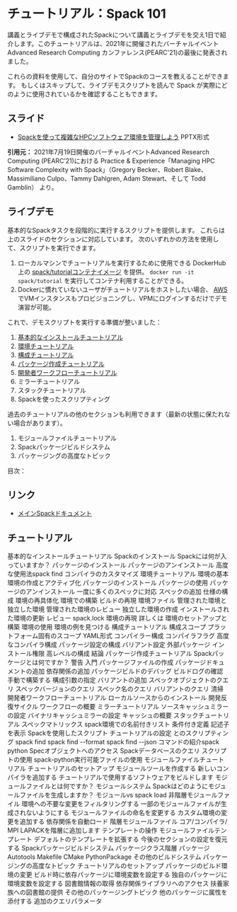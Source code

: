 # チュートリアル：Spack 101

講義とライブデモで構成されたSpackについて講義とライブデモを交え1日で紹介します。このチュートリアルは、2021年に開催されたバーチャルイベント Advanced Research Computing カンファレンス(PEARC'21)の最後に発表されました。

これらの資料を使用して、自分のサイトでSpackのコースを教えることができます。
もしくはスキップして、ライブデモスクリプトを読んで Spack が実際にどのように使用されているかを確認することもできます。

## スライド

- [Spackを使って複雑なHPCソフトウェア環境を管理しよう](../slides/spack_pearc21_tutorial_slides_jpn.pptx) PPTX形式

**引用元：** 2021年7月19日開催のバーチャルイベントAdvanced Research Computing (PEARC’21)における Practice & Experience「Managing HPC Software Complexity with Spack」（Gregory Becker、Robert Blake、Massimiliano Culpo、Tammy Dahlgren, Adam Stewart、そして Todd Gamblin） より。

## ライブデモ

基本的なSpackタスクを段階的に実行するスクリプトを提供します。
これらは上のスライドのセクションに対応しています。
次のいずれかの方法を使用して、スクリプトを実行できます。

1. ローカルマシンでチュートリアルを実行するために使用できる DockerHub 上の [spack/tutorialコンテナイメージ](https://hub.docker.com/r/spack/tutorial) を提供。 `docker run -it spack/tutorial` を実行してコンテナ利用することができる。
2. Dockerに慣れていないユーザがチュートリアルをホストしたい場合、 [AWS](https://aws.amazon.com/) でVMインスタンスもプロビジョニングし、VPMにログインするだけでデモ演習が可能。

これで、デモスクリプトを実行する準備が整いました：

1. [基本的なインストールチュートリアル](01_basic.md)
2. [環境チュートリアル](02_environment.md)
3. [構成チュートリアル](03_config.md)
4. [パッケージ作成チュートリアル](04_package_creation.md)
5. [開発者ワークフローチュートリアル](05_workflow.md)
6. ミラーチュートリアル
7. スタックチュートリアル
8. Spackを使ったスクリプティング

過去のチュートリアルの他のセクションも利用できます（最新の状態に保たれない場合があります）。

1. モジュールファイルチュートリアル
2. Spackパッケージビルドシステム
3. パッケージングの高度なトピック

目次：

## リンク

- [メインSpackドキュメント](https://spack.readthedocs.io/)

## チュートリアル

基本的なインストールチュートリアル
Spackのインストール
Spackには何が入っていますか？
パッケージのインストール
パッケージのアンインストール
高度な使用法spack find
コンパイラのカスタマイズ
環境チュートリアル
環境の基本
環境の作成とアクティブ化
パッケージのインストール
パッケージの使用
パッケージのアンインストール
一度に多くのスペックに対応
スペックの追加
仕様の構成
環境の再具体化
環境での構築
ビルドの再現
環境ファイル
管理された環境と独立した環境
管理された環境のレビュー
独立した環境の作成
インストールされた環境の更新
レビュー spack.lock
環境の再現
詳しくは
環境のセットアップと構築
環境の使用
環境の例を見つける
構成チュートリアル
構成スコープ
プラットフォーム固有のスコープ
YAML形式
コンパイラー構成
コンパイラフラグ
高度なコンパイラ構成
パッケージ設定の構成
バリアント設定
外部パッケージ
インストール権限
高レベルの構成
結論
パッケージ作成チュートリアル
Spackパッケージとは何ですか？
警告
入門
パッケージファイルの作成
パッケージドキュメントの追加
依存関係の追加
パッケージビルドのデバッグ
ビルドログの確認
手動で構築する
構成引数の指定
バリアントの追加
スペックオブジェクトのクエリ
スペックバージョンのクエリ
スペック名のクエリ
バリアントのクエリ
清掃
開発者ワークフローチュートリアル
ローカルソースからのインストール
開発反復サイクル
ワークフローの概要
ミラーチュートリアル
ソースキャッシュミラーの設定
バイナリキャッシュミラーの設定
キャッシュの概要
スタックチュートリアル
スペックマトリックス
spack環境での名前付きリスト
条件付き定義
記述子を表示
Spackを使用したスクリプト
チュートリアルの設定
とのスクリプティング spack find
spack find --format
spack find --json
コマンドの紹介spack python
Specオブジェクトへのアクセス
Spackデータベースのクエリ
スクリプトの使用
spack-python実行可能ファイルの使用
モジュールファイルチュートリアル
チュートリアルのセットアップ
モジュールツールを作成する
新しいコンパイラを追加する
チュートリアルで使用するソフトウェアをビルドします
モジュールファイルとは何ですか？
モジュールシステム
Spackはどのようにモジュールファイルを生成しますか？
モジュールvs spack load
非階層モジュールファイル
環境への不要な変更をフィルタリングする
一部のモジュールファイルが生成されないようにする
モジュールファイルの命名を変更する
カスタム環境の変更を追加する
依存関係を自動ロード
階層モジュールファイル
コア/コンパイラ/ MPI
LAPACKを階層に追加します
テンプレートの操作
モジュールファイルテンプレート
デフォルトのテンプレートを拡張する
今後のセクションの設定を復元する
Spackパッケージビルドシステム
パッケージクラス階層
パッケージ
Autotools
Makefile
CMake
PythonPackage
その他のビルドシステム
パッケージングの高度なトピック
チュートリアルのセットアップ
パッケージのビルド環境の変更
ビルド時に依存パッケージに環境変数を設定する
独自のパッケージに環境変数を設定する
図書館情報の取得
依存関係ライブラリへのアクセス
扶養家族への図書館の提供
その他のパッケージングトピック
他のパッケージに属性を添付する
追加のクエリパラメータ

